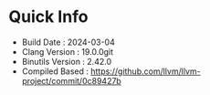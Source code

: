# Quick Info
* Build Date : 2024-03-04
* Clang Version : 19.0.0git
* Binutils Version : 2.42.0
* Compiled Based : https://github.com/llvm/llvm-project/commit/0c89427b
